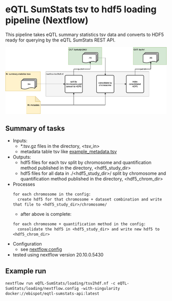 # eQTL SumStats tsv to hdf5 loading pipeline (Nextflow)

This pipeline takes eQTL summary statistics tsv data and converts to HDF5 ready for querying by the eQTL SumStats REST API.

![flowchart](loader_flow.png?raw=true "Flowchart")

## Summary of tasks
- Inputs: 
  - *.tsv.gz files in the directory, <tsv_in>
  - metadata table tsv like [example_metadata.tsv](example_metadata.tsv)
- Outputs: 
  - hdf5 files for each tsv split by chromosome and quantification method published in the directory, <hdf5_study_dir>
  - hdf5 files for all data in ./<hdf5_study_dir>/ split by chromosome and quantification method published in the directory, <hdf5_chrom_dir>
- Processes
  ```
  for each chromosome in the config:
    create hdf5 for that chromosome + dataset combination and write that file to <hdf5_study_dir>/chromosome/
  ```
  - after above is complete:
  ```
  for each chromosome + quantification method in the config:
    consolidate the hdf5 in <hdf5_study_dir> and write new hdf5 to <hdf5_chrom_dir>
  ```
- Configuration
  - see [nextflow.config](nextflow.config)
- tested using nextflow version 20.10.0.5430

## Example run
```
nextflow run eQTL-SumStats/loading/tsv2hdf.nf -c eQTL-SumStats/loading/nextflow.config -with-singularity docker://ebispot/eqtl-sumstats-api:latest
```
